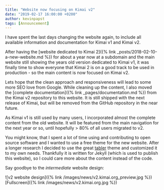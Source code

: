 ```yaml
---
title: "Website now focusing on Kimai v2"
date: "2019-02-17 16:00:00 +0200"
author: kevinpapst
tags: [Announcement]
---
```


I have spent the last days changing the website again, to include all available information and documentation for Kimai v1 and Kimai v2.

After having the [website dedicated to Kimai 2]({% link _posts/2018-02-10-a-new-website.md %}) for about a year now at 
a subdomain and the main website still showing the years old version dedicated to Kimai v1, it was finally time to 
show everyone that Kimai 2 is on a good track to be used in production - so the main content is now focused on Kimai v2.

Lets hope that the clean approach and responsiveness will lead to some more SEO love from Google. 
While cleaning up the content, I also moved the [complete documentation]({% link _pages/documentation.md %}) from the Kimai v2 repository to this website.
It is still shipped with the next release of Kimai, but will be removed from the GitHub repository in the near future.

As Kimai v1 is still used by many users, I incorporated almost the complete content from the old website. 
It will be featured from the main navigation for the next year or so, until hopefully > 80% of all users migrated to v2.   

You might know, that I spent a lot of time using and contributing to open source software and I wanted to use a free theme for the new website.
After a longer research I decided to use the great [tabler](https://tabler.io/) theme and customized it to my own needs.
Thankfully it is written for Jekyll (which is used to publish this website), so I could care more about the content instead of the code.

Say goodbye to the *intermediate* website design:

![v2 website design]({% link /images/news/v2.kimai.org_preview.jpg %})
[Fullscreen]({% link /images/news/v2.kimai.org.jpg %})
